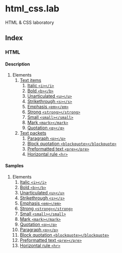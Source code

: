 # html_css.lab

HTML & CSS laboratory

## Index

### HTML

#### Description

1. Elements
    1. [Text items](html/doc/elements/text_items/README.md)
        1. [Italic `<i></i>`](html/doc/elements/text_items/README.md#italic)
        2. [Bold `<b></b>`](html/doc/elements/text_items/README.md#bold)
        3. [Unarticulated `<u></u>`](html/doc/elements/text_items/README.md#unarticulated)
        4. [Strikethrough `<s></s>`](html/doc/elements/text_items/README.md#strikethrough)
        5. [Emphasis `<em></em>`](html/doc/elements/text_items/README.md#emphasis)
        6. [Strong `<strong></strong>`](html/doc/elements/text_items/README.md#strong)
        7. [Small `<small></small>`](html/doc/elements/text_items/README.md#small)
        8. [Mark `<mark></mark>`](html/doc/elements/text_items/README.md#mark)
        9. [Quotation `<q></q>`](html/doc/elements/text_items/README.md#quotation)
    2. [Text packets](html/doc/elements/text_packets/README.md)
        1. [Paragraph `<p></p>`](html/doc/elements/text_packets/README.md#paragraph)
        2. [Block quotation `<blockquote></blockquote>`](html/doc/elements/text_packets/README.md#block-quotation)
        3. [Preformatted text `<pre></pre>`](html/doc/elements/text_packets/README.md#preformatted-text)
        4. [Horizontal rule `<hr>`](html/doc/elements/text_packets/README.md#horizontal-rule)

#### Samples

1. Elements
    1. [Italic `<i></i>`](html/samples/elements/i/)
    2. [Bold `<b></b>`](html/samples/elements/b/)
    3. [Unarticulated `<u></u>`](html/samples/elements/u/)
    4. [Strikethrough `<s></s>`](html/samples/elements/s/)
    5. [Emphasis `<em></em>`](html/samples/elements/em/)
    6. [Strong `<strong></strong>`](html/samples/elements/strong/)
    7. [Small `<small></small>`](html/samples/elements/small/)
    8. [Mark `<mark></mark>`](html/samples/elements/mark/)
    9. [Quotation `<q></q>`](html/samples/elements/q/)
    10. [Paragraph `<p></p>`](html/samples/elements/p/)
    11. [Block quotation `<blockquote></blockquote>`](html/samples/elements/blockquote/)
    12. [Preformatted text `<pre></pre>`](html/samples/elements/pre/)
    13. [Horizontal rule `<hr>`](html/samples/elements/hr/)
